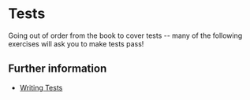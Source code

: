 # Tests

Going out of order from the book to cover tests -- many of the following exercises will ask you to make tests pass!

## Further information

- [Writing Tests](https://doc.rust-lang.org/stable/book/ch11-01-writing-tests.html)
